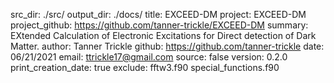 src_dir: ./src/
output_dir: ./docs/
title: EXCEED-DM
project: EXCEED-DM
project_github: https://github.com/tanner-trickle/EXCEED-DM
summary: EXtended Calculation of Electronic Excitations for Direct detection of Dark Matter.
author: Tanner Trickle
github: https://github.com/tanner-trickle
date: 06/21/2021
email: ttrickle17@gmail.com
source: false
version: 0.2.0
print_creation_date: true
exclude: fftw3.f90
         special_functions.f90
